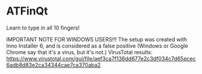 # ATFinQt
Learn to type in all 10 fingers!

IMPORTANT NOTE FOR WINDOWS USERS!!!
The setup was created with Inno Installer 6, and is considered as a false positive (Windows or Google Chrome say that it's a virus, but it's not.)
VirusTotal results: https://www.virustotal.com/gui/file/aef3ca7f136dd677e2c3df034c7d65ecec6adb8d83e2ca34344cae7ca370aba2
